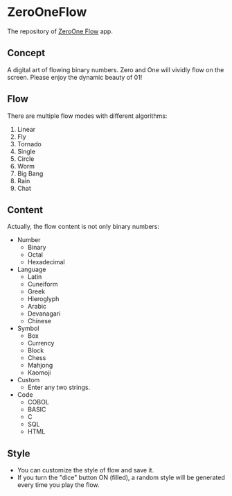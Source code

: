 # ZeroOneFlow
The repository of [ZeroOne Flow](https://apps.apple.com/jp/app/zeroone-flow/id1563516711) app.

## Concept
A digital art of flowing binary numbers. Zero and One will vividly flow on the screen. Please enjoy the dynamic beauty of 01!

## Flow
There are multiple flow modes with different algorithms:

1. Linear
2. Fly
3. Tornado
4. Single
5. Circle
6. Worm
7. Big Bang
8. Rain
9. Chat

## Content
Actually, the flow content is not only binary numbers:

- Number
    - Binary
    - Octal
    - Hexadecimal
- Language
    - Latin
    - Cuneiform
    - Greek
    - Hieroglyph
    - Arabic
    - Devanagari
    - Chinese
- Symbol
    - Box
    - Currency
    - Block
    - Chess
    - Mahjong
    - Kaomoji
- Custom
    - Enter any two strings.
- Code
    - COBOL
    - BASIC
    - C
    - SQL
    - HTML

## Style
- You can customize the style of flow and save it.
- If you turn the "dice" button ON (filled), a random style will be generated every time you play the flow.
